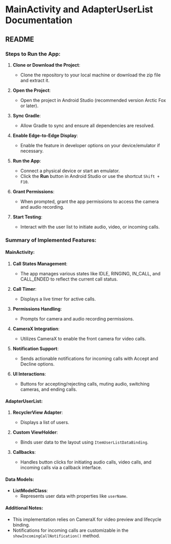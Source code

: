 # MainActivity and AdapterUserList Documentation

## README

### Steps to Run the App:
1. **Clone or Download the Project**:
   - Clone the repository to your local machine or download the zip file and extract it.

2. **Open the Project**:
   - Open the project in Android Studio (recommended version Arctic Fox or later).

3. **Sync Gradle**:
   - Allow Gradle to sync and ensure all dependencies are resolved.

4. **Enable Edge-to-Edge Display**:
   - Enable the feature in developer options on your device/emulator if necessary.

5. **Run the App**:
   - Connect a physical device or start an emulator.
   - Click the **Run** button in Android Studio or use the shortcut `Shift + F10`.

6. **Grant Permissions**:
   - When prompted, grant the app permissions to access the camera and audio recording.

7. **Start Testing**:
   - Interact with the user list to initiate audio, video, or incoming calls.

### Summary of Implemented Features:

#### MainActivity:
1. **Call States Management**:
   - The app manages various states like IDLE, RINGING, IN_CALL, and CALL_ENDED to reflect the current call status.

2. **Call Timer**:
   - Displays a live timer for active calls.

3. **Permissions Handling**:
   - Prompts for camera and audio recording permissions.

4. **CameraX Integration**:
   - Utilizes CameraX to enable the front camera for video calls.

5. **Notification Support**:
   - Sends actionable notifications for incoming calls with Accept and Decline options.

6. **UI Interactions**:
   - Buttons for accepting/rejecting calls, muting audio, switching cameras, and ending calls.

#### AdapterUserList:
1. **RecyclerView Adapter**:
   - Displays a list of users.

2. **Custom ViewHolder**:
   - Binds user data to the layout using `ItemUserListDataBinding`.

3. **Callbacks**:
   - Handles button clicks for initiating audio calls, video calls, and incoming calls via a callback interface.

#### Data Models:
- **ListModelClass**:
  - Represents user data with properties like `userName`.

#### Additional Notes:
- This implementation relies on CameraX for video preview and lifecycle binding.
- Notifications for incoming calls are customizable in the `showIncomingCallNotification()` method.
